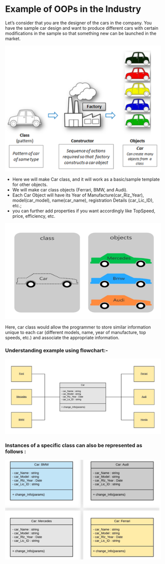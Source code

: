 # **Example of OOPs in the Industry**

Let’s consider that you are the designer of the cars in the company. You have the sample car design and want to produce different cars with certain modifications in the sample so that something new can be launched in the market.

<img src="images/6.png">

<br>

- Here we will make Car class, and it will work as a basic/sample template for other objects.
- We will make car class objects (Ferrari, BMW, and Audi).
- Each Car Object will have its Year of Manufacture(car_Riz_Year), model(car_model), name(car_name), registration Details (car_Lic_ID), etc.;
- you can further add properties if you want accordingly like TopSpeed, price,
efficiency, etc.

<img src="images/7.png">

<br>

Here, car class would allow the programmer to store similar information unique to each car (different models, name, year of manufacture, top speeds, etc.) and associate the appropriate information.

### **Understanding example using flowchart:-**

<img src="images/8.png">

<br>

### **Instances of a specific class can also be represented as follows :**

<img src="images/9.png">